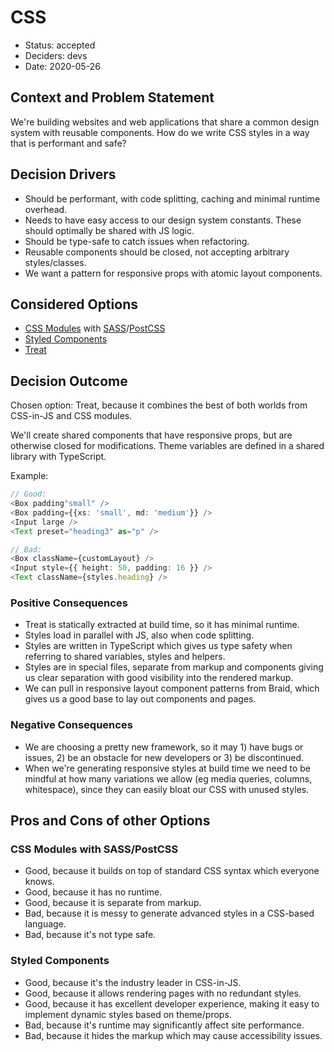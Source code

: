 # CSS

- Status: accepted
- Deciders: devs
- Date: 2020-05-26

## Context and Problem Statement

We're building websites and web applications that share a common design system with reusable components. How do we write CSS styles in a way that is performant and safe?

## Decision Drivers

- Should be performant, with code splitting, caching and minimal runtime overhead.
- Needs to have easy access to our design system constants. These should optimally be shared with JS logic.
- Should be type-safe to catch issues when refactoring.
- Reusable components should be closed, not accepting arbitrary styles/classes.
- We want a pattern for responsive props with atomic layout components.

## Considered Options

- [CSS Modules](https://github.com/css-modules/css-modules) with [SASS](https://sass-lang.com/)/[PostCSS](https://postcss.org/)
- [Styled Components](https://styled-components.com/)
- [Treat](https://seek-oss.github.io/treat/)

## Decision Outcome

Chosen option: Treat, because it combines the best of both worlds from CSS-in-JS and CSS modules.

We'll create shared components that have responsive props, but are otherwise closed for modifications. Theme variables are defined in a shared library with TypeScript.

Example:

```typescript
// Good:
<Box padding"small" />
<Box padding={{xs: 'small', md: 'medium'}} />
<Input large />
<Text preset="heading3" as="p" />
```

```typescript
// Bad:
<Box className={customLayout} />
<Input style={{ height: 50, padding: 16 }} />
<Text className={styles.heading} />
```

### Positive Consequences

- Treat is statically extracted at build time, so it has minimal runtime.
- Styles load in parallel with JS, also when code splitting.
- Styles are written in TypeScript which gives us type safety when referring to shared variables, styles and helpers.
- Styles are in special files, separate from markup and components giving us clear separation with good visibility into the rendered markup.
- We can pull in responsive layout component patterns from Braid, which gives us a good base to lay out components and pages.

### Negative Consequences

- We are choosing a pretty new framework, so it may 1) have bugs or issues, 2) be an obstacle for new developers or 3) be discontinued.
- When we're generating responsive styles at build time we need to be mindful at how many variations we allow (eg media queries, columns, whitespace), since they can easily bloat our CSS with unused styles.

## Pros and Cons of other Options

### CSS Modules with SASS/PostCSS

- Good, because it builds on top of standard CSS syntax which everyone knows.
- Good, because it has no runtime.
- Good, because it is separate from markup.
- Bad, because it is messy to generate advanced styles in a CSS-based language.
- Bad, because it's not type safe.

### Styled Components

- Good, because it's the industry leader in CSS-in-JS.
- Good, because it allows rendering pages with no redundant styles.
- Good, because it has excellent developer experience, making it easy to implement dynamic styles based on theme/props.
- Bad, because it's runtime may significantly affect site performance.
- Bad, because it hides the markup which may cause accessibility issues.
